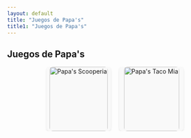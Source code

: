 ```yaml
---
layout: default
title: "Juegos de Papa's"
title1: "Juegos de Papa's"
---
```


<div class="container-wrapper">
  <div class="custom-container">
    <h2>Juegos de Papa's</h2>
    <div class="games-grid">
      <div class="game-item">
        <a href="{{ '/juegos/papas/scooperia' | relative_url }}">
          <img src="{{ '/assets/flash/papasscooperia/icon_300x300_papasscooperia.jpg' | relative_url }}" alt="Papa's Scooperia">
        </a>
      </div>
      <!-- Añadir más juegos aquí siguiendo el mismo formato -->
      <div class="game-item">
        <a href="{{ '/juegos/papas/tacomia' | relative_url }}">
          <img src="{{ '/assets/flash/papastacomia/papastacomia_300x300.jpg' | relative_url }}" alt="Papa's Taco Mia">
        </a>
      </div>
    </div>
  </div>
</div>

<style>
  .games-grid {
    display: flex;
    flex-wrap: wrap;
    justify-content: center; /* Centra los elementos horizontalmente */
    overflow-y: auto;
    gap: 20px;
  }

  .game-item {
    display: flex;
    align-items: center; /* Centra los iconos verticalmente */
    justify-content: center; /* Centra los iconos horizontalmente */
    width: 150px; /* Ancho fijo para cada elemento */
    height: 150px; /* Alto fijo para cada elemento */
    border-radius: 8px; /* Opcional: Bordes redondeados */
    background-color: #f9f9f9; /* Opcional: Color de fondo para cada ítem */
    box-shadow: 0 2px 5px rgba(0, 0, 0, 0.1); /* Opcional: Sombra para cada ítem */
  }

  .game-item img {
    width: 100%; /* Ajusta el ancho de la imagen al tamaño del contenedor */
    height: 100%; /* Ajusta la altura de la imagen al tamaño del contenedor */
    object-fit: cover; /* Asegura que la imagen mantenga su proporción */
    border-radius: 8px; /* Opcional: Bordes redondeados para las imágenes */
  }
</style>